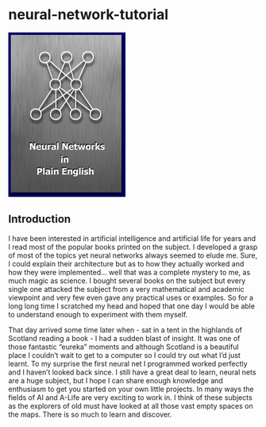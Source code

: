 # neural-network-tutorial

![logo](images/logo.jpg)

## Introduction
 
I have been interested in artificial intelligence and artificial life for years and I read most of the popular books printed on the subject. I developed a grasp of most of the topics yet neural networks always seemed to elude me. Sure, I could explain their architecture but as to how they actually worked and how they were implemented… well that was a complete mystery to me, as much magic as science. I bought several books on the subject but every single one attacked the subject from a very mathematical and academic viewpoint and very few even gave any practical uses or examples. So for a long long time I scratched my head and hoped that one day I would be able to understand enough to experiment with them myself.
 
That day arrived some time later when - sat in a tent in the highlands of Scotland reading a book - I had a sudden blast of insight. It was one of those fantastic “eureka” moments and although Scotland is a beautiful place I couldn’t wait to get to a computer so I could try out what I’d just learnt. To my surprise the first neural net I programmed worked perfectly and I haven’t looked back since. I still have a great deal to learn, neural nets are a huge subject, but I hope I can share enough knowledge and enthusiasm to get you started on your own little projects. In many ways the fields of AI and A-Life are very exciting to work in. I think of these subjects as the explorers of old must have looked at all those vast empty spaces on the maps. There is so much to learn and discover.
